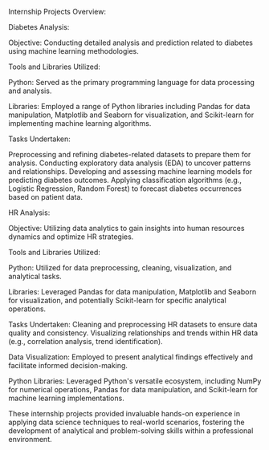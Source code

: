Internship Projects Overview:

Diabetes Analysis:

Objective: Conducting detailed analysis and prediction related to diabetes using machine learning methodologies.

Tools and Libraries Utilized:

Python: Served as the primary programming language for data processing and analysis.

Libraries: Employed a range of Python libraries including Pandas for data manipulation, Matplotlib and Seaborn for visualization, and Scikit-learn for implementing machine learning algorithms.

Tasks Undertaken:

Preprocessing and refining diabetes-related datasets to prepare them for analysis.
Conducting exploratory data analysis (EDA) to uncover patterns and relationships.
Developing and assessing machine learning models for predicting diabetes outcomes.
Applying classification algorithms (e.g., Logistic Regression, Random Forest) to forecast diabetes occurrences based on patient data.

HR Analysis:

Objective: Utilizing data analytics to gain insights into human resources dynamics and optimize HR strategies.

Tools and Libraries Utilized:

Python: Utilized for data preprocessing, cleaning, visualization, and analytical tasks.

Libraries: Leveraged Pandas for data manipulation, Matplotlib and Seaborn for visualization, and potentially Scikit-learn for specific analytical operations.

Tasks Undertaken:
Cleaning and preprocessing HR datasets to ensure data quality and consistency.
Visualizing relationships and trends within HR data (e.g., correlation analysis, trend identification).

Data Visualization: Employed to present analytical findings effectively and facilitate informed decision-making.

Python Libraries: Leveraged Python's versatile ecosystem, including NumPy for numerical operations, Pandas for data manipulation, and Scikit-learn for machine learning implementations.

These internship projects provided invaluable hands-on experience in applying data science techniques to real-world scenarios, fostering the development of analytical and problem-solving skills within a professional environment.

